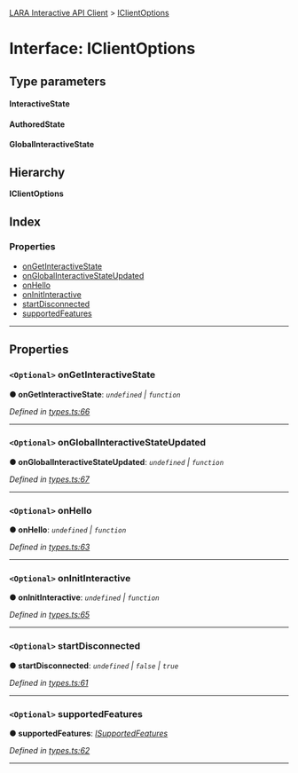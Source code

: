 [LARA Interactive API Client](../README.md) > [IClientOptions](../interfaces/iclientoptions.md)

# Interface: IClientOptions

## Type parameters
#### InteractiveState 
#### AuthoredState 
#### GlobalInteractiveState 
## Hierarchy

**IClientOptions**

## Index

### Properties

* [onGetInteractiveState](iclientoptions.md#ongetinteractivestate)
* [onGlobalInteractiveStateUpdated](iclientoptions.md#onglobalinteractivestateupdated)
* [onHello](iclientoptions.md#onhello)
* [onInitInteractive](iclientoptions.md#oninitinteractive)
* [startDisconnected](iclientoptions.md#startdisconnected)
* [supportedFeatures](iclientoptions.md#supportedfeatures)

---

## Properties

<a id="ongetinteractivestate"></a>

### `<Optional>` onGetInteractiveState

**● onGetInteractiveState**: *`undefined` \| `function`*

*Defined in [types.ts:66](../../../lara-typescript/src/interactive-api-client/types.ts#L66)*

___
<a id="onglobalinteractivestateupdated"></a>

### `<Optional>` onGlobalInteractiveStateUpdated

**● onGlobalInteractiveStateUpdated**: *`undefined` \| `function`*

*Defined in [types.ts:67](../../../lara-typescript/src/interactive-api-client/types.ts#L67)*

___
<a id="onhello"></a>

### `<Optional>` onHello

**● onHello**: *`undefined` \| `function`*

*Defined in [types.ts:63](../../../lara-typescript/src/interactive-api-client/types.ts#L63)*

___
<a id="oninitinteractive"></a>

### `<Optional>` onInitInteractive

**● onInitInteractive**: *`undefined` \| `function`*

*Defined in [types.ts:65](../../../lara-typescript/src/interactive-api-client/types.ts#L65)*

___
<a id="startdisconnected"></a>

### `<Optional>` startDisconnected

**● startDisconnected**: *`undefined` \| `false` \| `true`*

*Defined in [types.ts:61](../../../lara-typescript/src/interactive-api-client/types.ts#L61)*

___
<a id="supportedfeatures"></a>

### `<Optional>` supportedFeatures

**● supportedFeatures**: *[ISupportedFeatures](isupportedfeatures.md)*

*Defined in [types.ts:62](../../../lara-typescript/src/interactive-api-client/types.ts#L62)*

___

